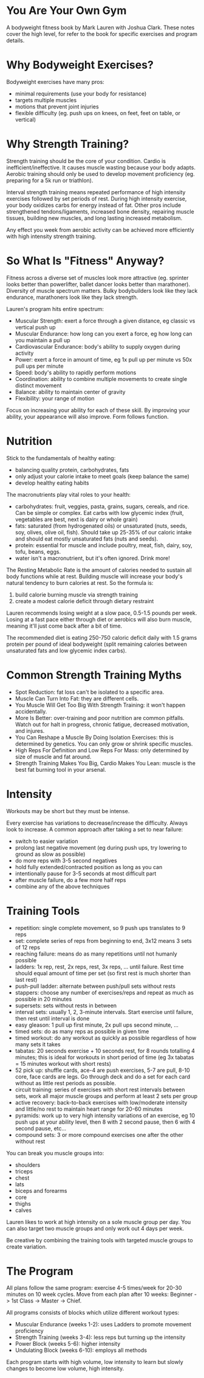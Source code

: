 # You Are Your Own Gym

A bodyweight fitness book by Mark Lauren with Joshua Clark. These notes cover the high level, for
refer to the book for specific exercises and program details.

# Why Bodyweight Exercises?

Bodyweight exercises have many pros:

* minimal requirements (use your body for resistance)
* targets multiple muscles
* motions that prevent joint injuries
* flexible difficulty (eg. push ups on knees, on feet, feet on table, or vertical)

# Why Strength Training?

Strength training should be the core of your condition. Cardio is inefficient/ineffective. It
causes muscle wasting because your body adapts. Aerobic training should only be used to develop
movement proficiency (eg. preparing for a 5k run or triathlon).

Interval strength training means repeated performance of high intensity exercises followed by set
periods of rest. During high intensity exercise, your body oxidizes carbs for energy instead of fat.
Other pros include strengthened tendons/ligaments, increased bone density, repairing muscle tissues,
building new muscles, and long lasting increased metabolism.

Any effect you week from aerobic activity can be achieved more efficiently with high intensity
strength training.

# So What Is "Fitness" Anyway?

Fitness across a diverse set of muscles look more attractive (eg. sprinter looks better than
powerlifter, ballet dancer looks better than marathoner). Diversity of muscle spectrum matters.
Bulky bodybuilders look like they lack endurance, marathoners look like they lack strength.

Lauren's program hits entire spectrum:

* Muscular Strength: exert a force through a given distance, eg classic vs vertical push up
* Muscular Endurance: how long can you exert a force, eg how long can you maintain a pull up
* Cardiovascular Endurance: body's ability to supply oxygen during activity
* Power: exert a force in amount of time, eg 1x pull up per minute vs 50x pull ups per minute
* Speed: body's ability to rapidly perform motions
* Coordination: ability to combine multiple movements to create single distinct movement
* Balance: ability to maintain center of gravity
* Flexibility: your range of motion

Focus on increasing your ability for each of these skill. By improving your ability, your appearance
will also improve. Form follows function.

# Nutrition

Stick to the fundamentals of healthy eating:

* balancing quality protein, carbohydrates, fats
* only adjust your calorie intake to meet goals (keep balance the same)
* develop healthy eating habits

The macronutrients play vital roles to your health:

* carbohydrates: fruit, veggies, pasta, grains, sugars, cereals, and rice. Can be simple or complex.
  Eat carbs with low glycemic index (fruit, vegetables are best, next is dairy or whole grain)
* fats: saturated (from hydrogenated oils) or unsaturated (nuts, seeds, soy, olives, olive oil, fish).
  Should take up 25-35% of our caloric intake and should eat mostly unsaturated fats (nuts and seeds).
* protein: essential for muscle and include poultry, meat, fish, dairy, soy, tofu, beans, eggs.
* water isn't a macronutrient, but it's often ignored. Drink more!

The Resting Metabolic Rate is the amount of calories needed to sustain all body functions while at
rest. Building muscle will increase your body's natural tendency to burn calories at rest. So
the formula is:

1. build calorie burning muscle via strength training
2. create a modest calorie deficit through dietary restraint

Lauren recommends losing weight at a slow pace, 0.5-1.5 pounds per week. Losing at a fast pace either
through diet or aerobics will also burn muscle, meaning it'll just come back after a bit of time.

The recommended diet is eating 250-750 caloric deficit daily with 1.5 grams protein per pound of
ideal bodyweight (split remaining calories between unsaturated fats and low glycemic index carbs).

# Common Strength Training Myths

* Spot Reduction: fat loss can't be isolated to a specific area.
* Muscle Can Turn Into Fat: they are different cells.
* You Muscle Will Get Too Big With Strength Training: it won't happen accidentally.
* More Is Better: over-training and poor nutrition are common pitfalls. Watch out for halt in
  progress, chronic fatigue, decreased motivation, and injures.
* You Can Reshape a Muscle By Doing Isolation Exercises: this is determined by genetics. You can only
  grow or shrink specific muscles.
* High Reps For Definition and Low Reps For Mass: only determined by size of muscle and fat around.
* Strength Training Makes You Big, Cardio Makes You Lean: muscle is the best fat burning tool in
  your arsenal.

# Intensity

Workouts may be short but they must be intense.

Every exercise has variations to decrease/increase the difficulty. Always look to increase. A common
approach after taking a set to near failure:

* switch to easier variation
* prolong last negative movement (eg during push ups, try lowering to ground as slow as possible)
* do more reps with 3-5 second negatives
* hold fully extended/contracted position as long as you can
* intentionally pause for 3-5 seconds at most difficult part
* after muscle failure, do a few more half reps
* combine any of the above techniques

# Training Tools

* repetition: single complete movement, so 9 push ups translates to 9 reps
* set: complete series of reps from beginning to end, 3x12 means 3 sets of 12 reps
* reaching failure: means do as many repetitions until not humanly possible
* ladders: 1x rep, rest, 2x reps, rest, 3x reps, ... until failure. Rest time should equal amount of
  time per set (so first rest is much shorter than last rest)
* push-pull ladder: alternate between push/pull sets without rests
* stappers: choose any number of exercises/reps and repeat as much as possible in 20 minutes
* supersets: sets without rests in between
* interval sets: usually 1, 2, 3-minute intervals. Start exercise until failure, then rest until
  interval is done
* easy gleason: 1 pull up first minute, 2x pull ups second minute, ...
* timed sets: do as many reps as possible in given time
* timed workout: do any workout as quickly as possible regardless of how many sets it takes
* tabatas: 20 seconds exercise + 10 seconds rest, for 8 rounds totalling 4 minutes; this is ideal
  for workouts in short period of time (eg 3x tabatas = 15 minutes workout with short rests)
* 52 pick up: shuffle cards, ace-4 are push exercises, 5-7 are pull, 8-10 core, face cards are legs.
  Go through deck and do a set for each card without as little rest periods as possible.
* circuit training: series of exercises with short rest intervals between sets, work all major muscle
  groups and perform at least 2 sets per group
* active recovery: back-to-back exercises with low/moderate intensity and little/no rest to maintain
  heart range for 20-60 minutes
* pyramids: work up to very high intensity variations of an exercise, eg 10 push ups at your
  ability level, then 8 with 2 second pause, then 6 with 4 second pause, etc...
* compound sets: 3 or more compound exercises one after the other without rest

You can break you muscle groups into:

* shoulders
* triceps
* chest
* lats
* biceps and forearms
* core
* thighs
* calves

Lauren likes to work at high intensity on a sole muscle group per day. You can also target two
muscle groups and only work out 4 days per week.

Be creative by combining the training tools with targeted muscle groups to create variation.

# The Program

All plans follow the same program: exercise 4-5 times/week for 20-30 minutes on 10 week cycles.
Move from each plan after 10 weeks: Beginner -> 1st Class -> Master -> Chief.

All programs consists of blocks which utilize different workout types:

* Muscular Endurance (weeks 1-2): uses Ladders to promote movement proficiency
* Strength Training (weeks 3-4): less reps but turning up the intensity
* Power Block (weeks 5-6): higher intensity 
* Undulating Block (weeks 6-10): employs all methods

Each program starts with high volume, low intensity to learn but slowly changes to become low volume,
high intensity.
